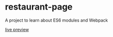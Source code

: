 # restaurant-page
A project to learn about ES6 modules and Webpack

[live preview](https://ashluchowa.github.io/restaurant-page2)
